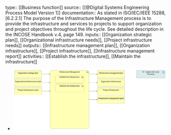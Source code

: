 type:: [[Business function]]
source:: [[@Digital Systems Engineering Process Model Version 1]]
documentation:: As stated in ISO/IEC/IEEE 15288, [6.2.2.1] The purpose of the Infrastructure Management process is to provide the infrastructure and services to projects to support organization and project objectives throughout the life cycle.  See detailed description in the INCOSE Handbook v.4, page 149.
inputs:: [[Organization strategic plan]], [[Organizational infrastructure needs]], [[Project infrastructure needs]]
outputs:: [[Infrastructure management plan]], [[Organization infrastructure]], [[Project infrastructure]], [[Infrastructure management report]]
activities:: [[Establish the infrastructure]], [[Maintain the infrastructure]]

- ![image.png](../assets/image_1689501178424_0.png)